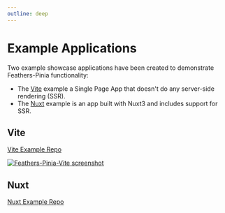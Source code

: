 ```yaml
---
outline: deep
---
```

<script setup>
import Badge from '../components/Badge.vue'

import BlockQuote from '../components/BlockQuote.vue'
</script>

# Example Applications

Two example showcase applications have been created to demonstrate Feathers-Pinia functionality:

- The [Vite](#vite) example a Single Page App that doesn't do any server-side rendering (SSR).
- The [Nuxt](#nuxt) example is an app built with Nuxt3 and includes support for SSR.

## Vite

[Vite Example Repo](https://github.com/marshallswain/feathers-pinia-vite)

<a href="https://github.com/marshallswain/feathers-pinia-vite" target="_blank">

![Feathers-Pinia-Vite screenshot](https://user-images.githubusercontent.com/128857/202971929-78dd7ca7-111e-409a-8817-c028ebf4d3c5.jpg)

</a>

## Nuxt

[Nuxt Example Repo](https://github.com/marshallswain/feathers-pinia-nuxt3)
